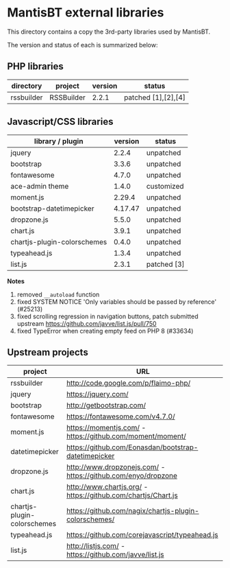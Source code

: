 # MantisBT external libraries

This directory contains a copy the 3rd-party libraries used by MantisBT.

The version and status of each is summarized below:

## PHP libraries

| directory  | project    | version | status              |
|------------|------------|---------|---------------------|
| rssbuilder | RSSBuilder | 2.2.1   | patched [1],[2],[4] |


## Javascript/CSS libraries

| library / plugin            | version | status      |
|-----------------------------|---------|-------------|
| jquery                      | 2.2.4   | unpatched   |
| bootstrap                   | 3.3.6   | unpatched   |
| fontawesome                 | 4.7.0   | unpatched   |
| ace-admin theme             | 1.4.0   | customized  |
| moment.js                   | 2.29.4  | unpatched   |
| bootstrap-datetimepicker    | 4.17.47 | unpatched   |
| dropzone.js                 | 5.5.0   | unpatched   |
| chart.js                    | 3.9.1   | unpatched   |
| chartjs-plugin-colorschemes | 0.4.0   | unpatched   |
| typeahead.js                | 1.3.4   | unpatched   |
| list.js                     | 2.3.1   | patched [3] |

**Notes**

1. removed `__autoload` function
2. fixed SYSTEM NOTICE 'Only variables should be passed by reference' (#25213)
3. fixed scrolling regression in navigation buttons, 
   patch submitted upstream https://github.com/javve/list.js/pull/750
4. fixed TypeError when creating empty feed on PHP 8 (#33634)


## Upstream projects

| project                     | URL                                                           |
|-----------------------------|---------------------------------------------------------------|
| rssbuilder                  | http://code.google.com/p/flaimo-php/                          |
| jquery                      | https://jquery.com/                                           |
| bootstrap                   | http://getbootstrap.com/                                      |
| fontawesome                 | https://fontawesome.com/v4.7.0/                               |
| moment.js                   | https://momentjs.com/ - https://github.com/moment/moment/     |
| datetimepicker              | https://github.com/Eonasdan/bootstrap-datetimepicker          |
| dropzone.js                 | http://www.dropzonejs.com/ - https://github.com/enyo/dropzone |
| chart.js                    | http://www.chartjs.org/ - https://github.com/chartjs/Chart.js |
| chartjs-plugin-colorschemes | https://github.com/nagix/chartjs-plugin-colorschemes/         |
| typeahead.js                | https://github.com/corejavascript/typeahead.js                |
| list.js                     | http://listjs.com/ - https://github.com/javve/list.js         |
